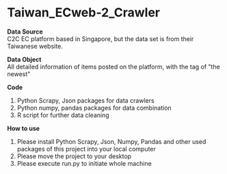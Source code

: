 # Taiwan_ECweb-2_Crawler

<strong>Data Source</strong></br>
C2C EC platform based in Singapore, but the data set is from their Taiwanese website.</br>

<strong>Data Object</strong></br>
All detailed information of items posted on the platform, with the tag of "the newest"</br>

<strong>Code</strong></br>
1. Python Scrapy, Json packages for data crawlers</br>
2. Python numpy, pandas packages for data combination</br>
3. R script for further data cleaning</br>

<strong>How to use</strong></br>
1. Please install Python Scrapy, Json, Numpy, Pandas and other used packages of this project into your local computer</br>
2. Please move the project to your desktop</br>
2. Please execute run.py to initiate whole machine</br>
